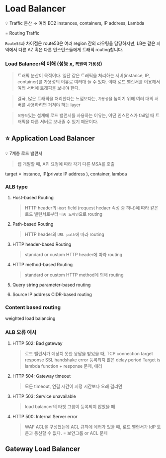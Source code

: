 # Load Balancer

<aside>
💡 Traffic 분산 → 여러 EC2 instances, containers, IP address, Lambda

</aside>

= Routing Traffic

`Route53`과 차이점은 route53은 여러 region 간의 라우팅을 담당하지만, LB는 같은 지역에서 다른 AZ 혹은 다른 인스턴스들에게 트래픽 routing합니다.

### Load Balancer의 이해 (성능 x, `복원력` `가용성`)

> 트래픽 분산이 목적이다. 일단 같은 트래픽을 처리하는 서버(instance, IP, container)를 가용성의 이유로 여러대 둘 수 있다. 이때 로드 밸런서를 이용해서 여러 서버에 트래픽을 보내야 한다.
> 

> 결국, 많은 트래픽을 처리한다는 느낌보다는, `가용성`을 높이기 위해 여러 대의 서버를 사용하려면 거쳐야 하는 layer
> 

> `복원력`있는 설계에 로드 밸런서를 사용하는 이유는, 어떤 인스턴스가 fail일 때 트래픽을 다른 서버로 보내줄 수 있기 때문이다.
> 

## ⭐ Application Load Balancer

<aside>
💡 7계층 로드 밸런서

</aside>

> 웹 개발할 때, API 요청에 따라 각기 다른 MSA를 호출
> 

target = instance, IP(private IP address ), container, lambda

### ALB type

1. Host-based Routing
    
    > HTTP header의 `Host` field (request hedaer 속성 중 하나)에 따라 
    같은 로드 밸런서로부터 `다중 도메인`으로 routing
    > 
2. Path-based Routing
    
    > HTTP header의 `URL path`에 따라 routing
    > 
3. HTTP header-based Routing
    
    > standard or custom HTTP header에 따라 routing
    > 
4. HTTP method-based Routing
    
    > standard or custom HTTP method에 의해 routing
    > 
5. Query string parameter-based routing
6. Source IP address CIDR-based routing

### Content based routing

weighted load balancing

### ALB 오류 예시

1. HTTP 502: Bad gateway
    
    > 로드 밸런서가 예상치 못한 응답을 받았을 때, 
    TCP connection
    target response 
    SSL handshake error
    등록되지 않은 delay period
    Target is lambda function + response 문제, 에러
    > 
2. HTTP 504: Gateway timeout
    
    > 모든 timeout, 연결 시간이 지정 시간보다 오래 걸리면
    > 
3. HTTP 503: Service unavailable
    
    > load balancer의 타겟 그룹이 등록되지 않았을 때
    > 
4. HTTP 500: Internal Server error
    
    > WAF ACL을 구성했는데 ACL 규칙에 에러가 있을 때,
    로드 밸런서가 IdP 토큰과 통신할 수 없다. = 보안그룹 or ACL 문제
    > 
    

## Gateway Load Balancer